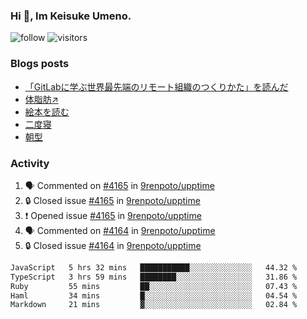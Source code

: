 ### Hi 👋, Im Keisuke Umeno.

<!--
**9renpoto/9renpoto** is a ✨ _special_ ✨ repository because its `README.md` (this file) appears on your GitHub profile.

Here are some ideas to get you started:

- 🔭 I’m currently working on ...
- 🌱 I’m currently learning ...
- 👯 I’m looking to collaborate on ...
- 🤔 I’m looking for help with ...
- 💬 Ask me about ...
- 📫 How to reach me: ...
- 😄 Pronouns: ...
- ⚡ Fun fact: ...
-->

![follow](https://img.shields.io/github/followers/9renpoto?label=Follow&style=social)
![visitors](https://komarev.com/ghpvc/?username=9renpoto&label=Profile%20views&color=0e75b6&style=flat)

### Blogs posts

<!-- BLOG-POST-LIST:START -->
- [「GitLabに学ぶ世界最先端のリモート組織のつくりかた」を読んだ](https://9renpoto.win/entry/2024/09/10/remote_organization)
- [体脂肪↗](https://9renpoto.win/entry/2024/08/12/gaining_fat)
- [絵本を読む](https://9renpoto.win/entry/2024/07/26/picture_book)
- [二度寝](https://9renpoto.win/entry/2024/07/18/going_back_to_sleep)
- [朝型](https://9renpoto.win/entry/2024/05/29/im-an-early)
<!-- BLOG-POST-LIST:END -->

### Activity

<!--START_SECTION:activity-->
1. 🗣 Commented on [#4165](https://github.com/9renpoto/upptime/issues/4165#issuecomment-2463978727) in [9renpoto/upptime](https://github.com/9renpoto/upptime)
2. 🔒 Closed issue [#4165](https://github.com/9renpoto/upptime/issues/4165) in [9renpoto/upptime](https://github.com/9renpoto/upptime)
3. ❗ Opened issue [#4165](https://github.com/9renpoto/upptime/issues/4165) in [9renpoto/upptime](https://github.com/9renpoto/upptime)
4. 🗣 Commented on [#4164](https://github.com/9renpoto/upptime/issues/4164#issuecomment-2463913179) in [9renpoto/upptime](https://github.com/9renpoto/upptime)
5. 🔒 Closed issue [#4164](https://github.com/9renpoto/upptime/issues/4164) in [9renpoto/upptime](https://github.com/9renpoto/upptime)
<!--END_SECTION:activity-->

<!--START_SECTION:waka-->

```txt
JavaScript   5 hrs 32 mins   ███████████░░░░░░░░░░░░░░   44.32 %
TypeScript   3 hrs 59 mins   ████████░░░░░░░░░░░░░░░░░   31.86 %
Ruby         55 mins         ██░░░░░░░░░░░░░░░░░░░░░░░   07.43 %
Haml         34 mins         █░░░░░░░░░░░░░░░░░░░░░░░░   04.54 %
Markdown     21 mins         ▓░░░░░░░░░░░░░░░░░░░░░░░░   02.84 %
```

<!--END_SECTION:waka-->
